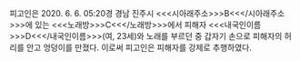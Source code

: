 피고인은 2020. 6. 6. 05:20경 경남 진주시 <<<시아래주소>>>B<<</시아래주소>>>에 있는 <<<노래방>>>C<<</노래방>>>에서 피해자 <<<내국인이름>>>D<<</내국인이름>>>(여, 23세)와 노래를 부르던 중 갑자기 손으로 피해자의 허리를 안고 엉덩이를 만졌다.
이로써 피고인은 피해자를 강제로 추행하였다.

